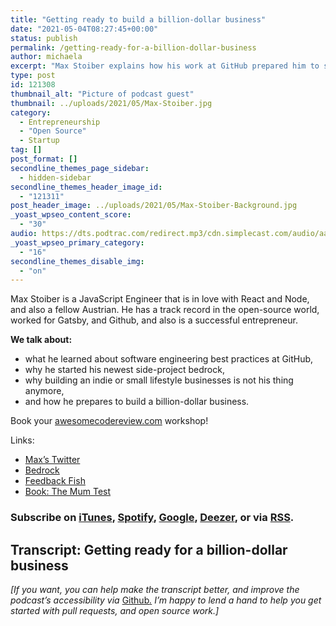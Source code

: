 ```yaml
---
title: "Getting ready to build a billion-dollar business"
date: "2021-05-04T08:27:45+00:00"
status: publish
permalink: /getting-ready-for-a-billion-dollar-business
author: michaela
excerpt: "Max Stoiber explains how his work at GitHub prepared him to start his own billon-dollar business."
type: post
id: 121308
thumbnail_alt: "Picture of podcast guest"
thumbnail: ../uploads/2021/05/Max-Stoiber.jpg
category:
  - Entrepreneurship
  - "Open Source"
  - Startup
tag: []
post_format: []
secondline_themes_page_sidebar:
  - hidden-sidebar
secondline_themes_header_image_id:
  - "121311"
post_header_image: ../uploads/2021/05/Max-Stoiber-Background.jpg
_yoast_wpseo_content_score:
  - "30"
audio: https://dts.podtrac.com/redirect.mp3/cdn.simplecast.com/audio/aaca909a-e34f-49ae-a86f-f59e4fa807f0/episodes/c9aa17f7-c159-456c-bd44-ca609c0ac29c/audio/3eb59a7c-8a65-4a7a-8550-eb374bc57dde/default_tc.mp3
_yoast_wpseo_primary_category:
  - "16"
secondline_themes_disable_img:
  - "on"
---
```


Max Stoiber is a JavaScript Engineer that is in love with React and Node, and also a fellow Austrian. He has a track record in the open-source world, worked for Gatsby, and Github, and also is a successful entrepreneur.

**We talk about:**

- what he learned about software engineering best practices at GitHub,
- why he started his newest side-project bedrock,
- why building an indie or small lifestyle businesses is not his thing anymore,
- and how he prepares to build a billion-dollar business.

<div class="sponsorship">
Book your <a href="https://www.michaelagreiler.com/workshops">awesomecodereview.com</a> workshop!
</div>

Links:

- [Max’s Twitter](https://twitter.com/mxstbr)
- [Bedrock](https://bedrock.mxstbr.com/)
- [Feedback Fish](https://feedback.fish/)
- [Book: The Mum Test](https://www.amazon.com/Mom-Test-customers-business-everyone-ebook/dp/B01H4G2J1U/)

### Subscribe on [iTunes](https://podcasts.apple.com/at/podcast/software-engineering-unlocked/id1477527378?l=en), [Spotify](https://open.spotify.com/show/2wz1OneBIDXpbBYeuyIsJL?si=2I0R0HuaTLK6RT0f7lDIFg), [Google](https://www.google.com/podcasts?feed=aHR0cHM6Ly9mZWVkcy5zaW1wbGVjYXN0LmNvbS9LMV9tdjBDSg%3D%3D), [Deezer](https://www.deezer.com/show/465682), or via [RSS](https://www.software-engineering-unlocked.com/subscribe/).

## Transcript: Getting ready for a billion-dollar business

_\[If you want, you can help make the transcript better, and improve the podcast’s accessibility via_ [Github](https://github.com/mgreiler/se-unlocked/tree/master/Transcripts)_[.](https://github.com/mgreiler/se-unlocked/tree/master/Transcripts) I’m happy to lend a hand to help you get started with pull requests, and open source work.\]_
